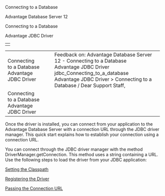 Connecting to a Database




Advantage Database Server 12  

Connecting to a Database

Advantage JDBC Driver

|  |
| --- |
|  |

|  |  |  |  |  |
| --- | --- | --- | --- | --- |
| Connecting to a Database  Advantage JDBC Driver |  |  | Feedback on: Advantage Database Server 12 - Connecting to a Database Advantage JDBC Driver jdbc\_Connecting\_to\_a\_database Advantage JDBC Driver > Connecting to a Database / Dear Support Staff, |  |
| Connecting to a Database  Advantage JDBC Driver |  |  |  |  |

Once the driver is installed, you can connect from your application to the Advantage Database Server with a connection URL through the JDBC driver manager. This quick start explains how to establish your connection using a connection URL.

You can connect through the JDBC driver manager with the method DriverManager.getConnection. This method uses a string containing a URL. Use the following steps to load the driver from your JDBC application:

[Setting the Classpath](jdbc_setting_the_classpath.htm)

[Registering the Driver](jdbc_registering_the_driver.htm)

[Passing the Connection URL](jdbc_passing_the_connection_url.htm)